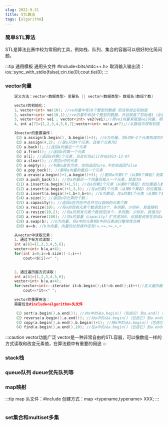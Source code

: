 ```yaml
---
slug: 2022-9-21
title: STL算法
tags: [algorithm]
---
```


### 简单STL算法

STL是算法比赛中较为常用的工具，例如栈、队列、集合的容器可以很好的化简问题。


:::tip 通用模板
    通用头文件 #include<bits/stdc++.h>
    取消输入输出流：ios::sync_with_stdio(false);cin.tie(0);cout.tie(0);
:::

### vector向量


```c++
    定义方法：vector<数据类型> 变量名 || vector<数据类型> 数组名(数组个数)

    vector的初始化：
    1、vector<int> ve(10); //ve向量中有10个整型的数据 但没有给出初始值
    2、vector<int> ve(10,1);//ve向量中有10个整型的数据，并且赋值了初始值1（全部为1）
    3、vector<int> ve1 ; vector<int> ve2(ve1);//用ve1向量来赋值ve2向量，相当于把ve1复制给ve2
    4、int a[7]={1,2,3,4,5,6,7};vector<int> ve(a,a+7);//从数组中获取初值

    对vector的重要操作：
    （1）a.assign(b.begin(), b.begin()+3); //b为向量，将b的0~2个元素构成的向量赋给a
    （2）a.assign(4,2); //是a只含4个元素，且每个元素为2
    （3）a.back(); //返回a的最后一个元素
    （4）a.front(); //返回a的第一个元素
    （5）a[i]; //返回a的第i个元素，当且仅当a[i]存在2013-12-07
    （6）a.clear(); //清空a中的元素
    （7）a.empty(); //判断a是否为空，空则返回ture,不空则返回false
    （8）a.pop_back(); //删除a向量的最后一个元素
    （9）a.erase(a.begin()+1,a.begin()+3); //删除a中第1个（从第0个算起）到第2个元素，也就是说删除的元素从a.begin()+1算起（包括它）一直到a.begin()+3（不包括它）
    （10）a.push_back(5); //在a的最后一个向量后插入一个元素，其值为5
    （11）a.insert(a.begin()+1,5); //在a的第1个元素（从第0个算起）的位置插入数值5，如a为1,2,3,4，插入元素后为1,5,2,3,4
    （12）a.insert(a.begin()+1,3,5); //在a的第1个元素（从第0个算起）的位置插入3个数，其值都为5
    （13）a.insert(a.begin()+1,b+3,b+6); //b为数组，在a的第1个元素（从第0个算起）的位置插入b的第3个元素到第5个元素（不包括b+6），如b为1,2,3,4,5,9,8，插入元素后为1,4,5,9,2,3,4,5,9,8
    （14）a.size(); //返回a中元素的个数；
    （15）a.capacity(); //返回a在内存中总共可以容纳的元素个数
    （16）a.resize(10); //将a的现有元素个数调至10个，多则删，少则补，其值随机
    （17）a.resize(10,2); //将a的现有元素个数调至10个，多则删，少则补，其值为2
    （18）a.reserve(100); //将a的容量（capacity）扩充至100，也就是说现在测试a.capacity();的时候返回值是100.这种操作只有在需要给a添加大量数据的时候才显得有意义，因为这将避免内存多次容量扩充操作（当a的容量不足时电脑会自动扩容，当然这必然降低性能） 
    （19）a.swap(b); //b为向量，将a中的元素和b中的元素进行整体性交换
    （20）a==b; //b为向量，向量的比较操作还有!=,>=,<=,>,<

    从vector中读取元素：
    1、通过下标方式读取：
    int a[6]={1,2,3,4,5,6};
    vector<int> b(a,a+4);
    for(int i=0;i<=b.size()-1;i++)
        cout<<b[i]<<" ";
    

    2、通过遍历器方式读取：
    int a[6]={1,2,3,4,5,6};
    vector<int> b(a,a+4);
    for(vector<int>::iterator it=b.begin();it!=b.end();it++)//定义遍历器
        cout<<*it<<" ";

    vector的重要用法：
    需要包含#include<algorithm>头文件

    （1）sort(a.begin(),a.end()); //对a中的从a.begin()（包括它）到a.end()（不包括它）的元素进行从小到大排列
    （2）reverse(a.begin(),a.end()); //对a中的从a.begin()（包括它）到a.end()（不包括它）的元素倒置，但不排列，如a中元素为1,3,2,4,倒置后为4,2,3,1
    （3）copy(a.begin(),a.end(),b.begin()+1); //把a中的从a.begin()（包括它）到a.end()（不包括它）的元素复制到b中，从b.begin()+1的位置（包括它）开始复制，覆盖掉原有元素
    （4）find(a.begin(),a.end(),10); //在a中的从a.begin()（包括它）到a.end()（不包括它）的元素中查找10，若存在返回其在向量中的位置
```
:::caution vector功能广泛
    vector是一种非常自由的STL容器，可以像数组一样的方式读取和改变元素值，在算法题中有重要的用途
:::
### stack栈

### queue队列 dueue优先队列等

### map映射

:::tip map
    头文件：#include<map>
    创建方式：map <typename,typename> XXX;
:::

```c++

```
### set集合和multiset多集


